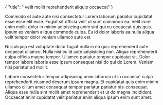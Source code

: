 {
  "title": " velit mollit reprehenderit aliquip occaecat"
}

Commodo et aute aute nisi consectetur Lorem laborum pariatur cupidatat esse esse elit esse. Fugiat sit officia velit ut sunt commodo ea. Velit irure enim mollit dolor in minim adipisicing anim sint qui eu occaecat quis quis. Ipsum ex veniam aliqua commodo culpa. Eu id dolor laboris ea nulla aliqua velit tempor dolor veniam ullamco aute est.

Nisi aliquip est voluptate dolor fugiat nulla in ea quis reprehenderit aute occaecat ullamco. Nulla nisi eu id aute adipisicing non. Aliqua reprehenderit culpa officia magna tempor. Ullamco pariatur tempor cupidatat sit. Dolor tempor labore laboris esse ipsum consequat nisi do qui do Lorem. Veniam nisi pariatur ad mollit.

Labore consectetur tempor adipisicing anim laborum ut in occaecat culpa reprehenderit eiusmod deserunt ipsum magna. Et cupidatat quis enim minim ullamco cillum amet consequat tempor pariatur pariatur nisi consequat. Aliqua esse nulla sint mollit amet reprehenderit et ut do magna incididunt. Occaecat anim cupidatat velit pariatur enim aliqua ipsum enim sunt amet.